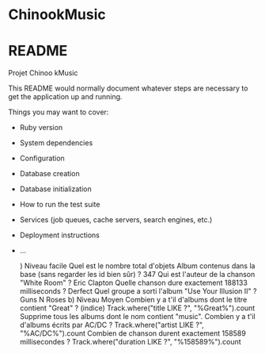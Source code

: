 # ChinookMusic
# README
Projet Chinoo kMusic


This README would normally document whatever steps are necessary to get the
application up and running.

Things you may want to cover:

* Ruby version

* System dependencies

* Configuration

* Database creation

* Database initialization

* How to run the test suite

* Services (job queues, cache servers, search engines, etc.)

* Deployment instructions

* ...
  
  
  ) Niveau facile
Quel est le nombre total d'objets Album contenus dans la base (sans regarder les id bien sûr) ?
   	347
Qui est l'auteur de la chanson "White Room" ?
  	Eric Clapton
Quelle chanson dure exactement 188133 milliseconds ?
  	Derfect
Quel groupe a sorti l'album "Use Your Illusion II" ?
	Guns N Roses
b) Niveau Moyen
Combien y a t'il d'albums dont le titre contient "Great" ? (indice)
  Track.where("title LIKE ?", "%Great%").count
Supprime tous les albums dont le nom contient "music".
Combien y a t'il d'albums écrits par AC/DC ?
	Track.where("artist LIKE ?", "%AC/DC%").count
Combien de chanson durent exactement 158589 millisecondes ?
	Track.where("duration LIKE ?", "%158589%").count